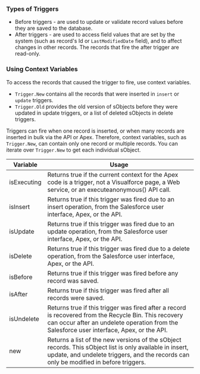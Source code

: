 ### Types of Triggers
* Before triggers - are used to update or validate record values before they are saved to the database.
* After triggers - are used to access field values that are set by the system (such as record's Id or `LastModifiedDate` field), and to affect changes in other records.  The records that fire the after trigger are read-only.

### Using Context Variables
To access the records that caused the trigger to fire, use context variables. 
* `Trigger.New` contains all the records that were inserted in `insert` or `update` triggers. 
* `Trigger.Old` provides the old version of sObjects before they were updated in update triggers, or a list of deleted sObjects in delete triggers. 

Triggers can fire when one record is inserted, or when many records are inserted in bulk via the API or Apex. Therefore, context variables, such as `Trigger.New`, can contain only one record or multiple records. You can iterate over `Trigger.New` to get each individual sObject.

| Variable | Usage |
| --- | --- |
| isExecuting | Returns true if the current context for the Apex code is a trigger, not a Visualforce page, a Web service, or an executeanonymous() API call. |
| isInsert | Returns true if this trigger was fired due to an insert operation, from the Salesforce user interface, Apex, or the API. |
| isUpdate | Returns true if this trigger was fired due to an update operation, from the Salesforce user interface, Apex, or the API. |
| isDelete | Returns true if this trigger was fired due to a delete operation, from the Salesforce user interface, Apex, or the API. | 
| isBefore | Returns true if this trigger was fired before any record was saved. |
| isAfter | Returns true if this trigger was fired after all records were saved. |
| isUndelete | Returns true if this trigger was fired after a record is recovered from the Recycle Bin. This recovery can occur after an undelete operation from the Salesforce user interface, Apex, or the API. |
| new | Returns a list of the new versions of the sObject records.  This sObject list is only available in insert, update, and undelete triggers, and the records can only be modified in before triggers. |
